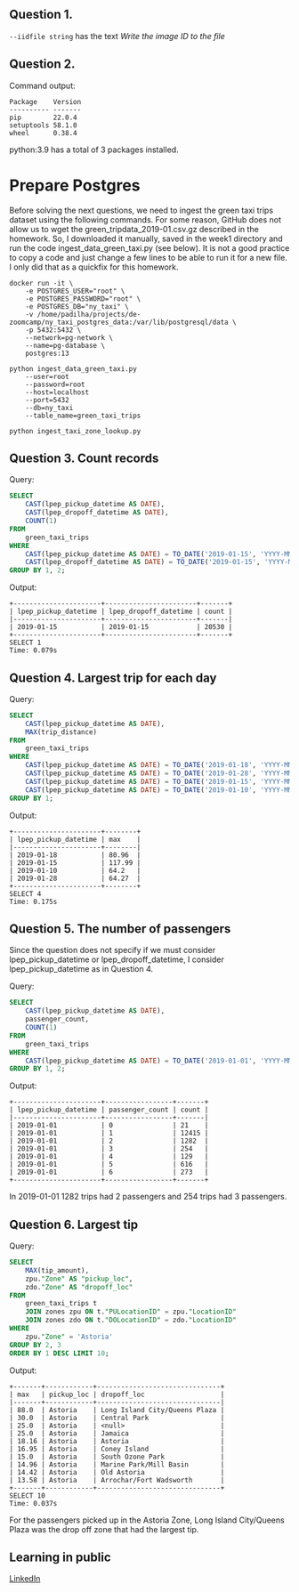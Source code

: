 ## Question 1.
```--iidfile string``` has the text _Write the image ID to the file_

## Question 2.
Command output:

    Package    Version
    ---------- -------
    pip        22.0.4
    setuptools 58.1.0
    wheel      0.38.4

python:3.9 has a total of 3 packages installed.

# Prepare Postgres

Before solving the next questions, we need to ingest the green taxi trips dataset using the following commands. For some reason, GitHub does not allow us to wget the green_tripdata_2019-01.csv.gz described in the homework. So, I downloaded it manually, saved in the week1 directory and run the code ingest_data_green_taxi.py (see below). It is not a good practice to copy a code and just change a few lines to be able to run it for a new file. I only did that as a quickfix for this homework.
```
docker run -it \
    -e POSTGRES_USER="root" \
    -e POSTGRES_PASSWORD="root" \
    -e POSTGRES_DB="ny_taxi" \
    -v /home/padilha/projects/de-zoomcamp/ny_taxi_postgres_data:/var/lib/postgresql/data \
    -p 5432:5432 \
    --network=pg-network \
    --name=pg-database \
    postgres:13

python ingest_data_green_taxi.py
    --user=root
    --password=root
    --host=localhost
    --port=5432
    --db=ny_taxi
    --table_name=green_taxi_trips

python ingest_taxi_zone_lookup.py
```

## Question 3. Count records

Query:
```sql
SELECT
    CAST(lpep_pickup_datetime AS DATE),
    CAST(lpep_dropoff_datetime AS DATE),
    COUNT(1)
FROM
    green_taxi_trips
WHERE
    CAST(lpep_pickup_datetime AS DATE) = TO_DATE('2019-01-15', 'YYYY-MM-DD') AND
    CAST(lpep_dropoff_datetime AS DATE) = TO_DATE('2019-01-15', 'YYYY-MM-DD')
GROUP BY 1, 2;
```

Output:

    +----------------------+-----------------------+-------+
    | lpep_pickup_datetime | lpep_dropoff_datetime | count |
    |----------------------+-----------------------+-------|
    | 2019-01-15           | 2019-01-15            | 20530 |
    +----------------------+-----------------------+-------+
    SELECT 1
    Time: 0.079s

## Question 4. Largest trip for each day

Query:
```sql
SELECT
    CAST(lpep_pickup_datetime AS DATE),
    MAX(trip_distance)
FROM
    green_taxi_trips
WHERE
    CAST(lpep_pickup_datetime AS DATE) = TO_DATE('2019-01-18', 'YYYY-MM-DD') OR
    CAST(lpep_pickup_datetime AS DATE) = TO_DATE('2019-01-28', 'YYYY-MM-DD') OR
    CAST(lpep_pickup_datetime AS DATE) = TO_DATE('2019-01-15', 'YYYY-MM-DD') OR
    CAST(lpep_pickup_datetime AS DATE) = TO_DATE('2019-01-10', 'YYYY-MM-DD')
GROUP BY 1;
```

Output:

    +----------------------+--------+
    | lpep_pickup_datetime | max    |
    |----------------------+--------|
    | 2019-01-18           | 80.96  |
    | 2019-01-15           | 117.99 |
    | 2019-01-10           | 64.2   |
    | 2019-01-28           | 64.27  |
    +----------------------+--------+
    SELECT 4
    Time: 0.175s

## Question 5. The number of passengers

Since the question does not specify if we must consider lpep_pickup_datetime or lpep_dropoff_datetime, I consider lpep_pickup_datetime as in Question 4.

Query:
```sql
SELECT
    CAST(lpep_pickup_datetime AS DATE),
    passenger_count,
    COUNT(1)
FROM
    green_taxi_trips
WHERE
    CAST(lpep_pickup_datetime AS DATE) = TO_DATE('2019-01-01', 'YYYY-MM-DD')
GROUP BY 1, 2;
```

Output:

    +----------------------+-----------------+-------+
    | lpep_pickup_datetime | passenger_count | count |
    |----------------------+-----------------+-------|
    | 2019-01-01           | 0               | 21    |
    | 2019-01-01           | 1               | 12415 |
    | 2019-01-01           | 2               | 1282  |
    | 2019-01-01           | 3               | 254   |
    | 2019-01-01           | 4               | 129   |
    | 2019-01-01           | 5               | 616   |
    | 2019-01-01           | 6               | 273   |
    +----------------------+-----------------+-------+

In 2019-01-01 1282 trips had 2 passengers and 254 trips had 3 passengers.

## Question 6. Largest tip

Query:
```sql
SELECT
	MAX(tip_amount),
	zpu."Zone" AS "pickup_loc",
    zdo."Zone" AS "dropoff_loc"
FROM
	green_taxi_trips t
	JOIN zones zpu ON t."PULocationID" = zpu."LocationID"
	JOIN zones zdo ON t."DOLocationID" = zdo."LocationID"
WHERE
    zpu."Zone" = 'Astoria'
GROUP BY 2, 3
ORDER BY 1 DESC LIMIT 10;
```

Output:

    +-------+------------+-------------------------------+
    | max   | pickup_loc | dropoff_loc                   |
    |-------+------------+-------------------------------|
    | 88.0  | Astoria    | Long Island City/Queens Plaza |
    | 30.0  | Astoria    | Central Park                  |
    | 25.0  | Astoria    | <null>                        |
    | 25.0  | Astoria    | Jamaica                       |
    | 18.16 | Astoria    | Astoria                       |
    | 16.95 | Astoria    | Coney Island                  |
    | 15.0  | Astoria    | South Ozone Park              |
    | 14.96 | Astoria    | Marine Park/Mill Basin        |
    | 14.42 | Astoria    | Old Astoria                   |
    | 13.58 | Astoria    | Arrochar/Fort Wadsworth       |
    +-------+------------+-------------------------------+
    SELECT 10
    Time: 0.037s

For the passengers picked up in the Astoria Zone, Long Island City/Queens Plaza was the drop off zone that had the largest tip.

## Learning in public
[LinkedIn](https://www.linkedin.com/posts/victor-padilha_dataengineering-dataanalytics-dezoomcamp-activity-7023252179117350912-Ch-d?utm_source=share&utm_medium=member_desktop)